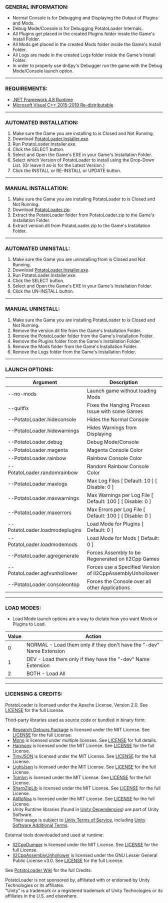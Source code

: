 ### GENERAL INFORMATION:

- Normal Console is for Debugging and Displaying the Output of Plugins and Mods.
- Debug Mode/Console is for Debugging PotatoLoader Internals.
- All Plugins get placed in the created Plugins folder inside the Game's Install Folder.
- All Mods get placed in the created Mods folder inside the Game's Install Folder.
- All Logs are made in the created Logs folder inside the Game's Install Folder.
- In order to properly use dnSpy's Debugger run the game with the Debug Mode/Console launch option.

---

### REQUIREMENTS:

- [.NET Framework 4.8 Runtime](https://dotnet.microsoft.com/download/dotnet-framework/thank-you/net48-web-installer)
- [Microsoft Visual C++ 2015-2019 Re-distributable](https://aka.ms/vs/16/release/vc_redist.x64.exe)

---

### AUTOMATED INSTALLATION:

1. Make sure the Game you are installing to is Closed and Not Running.
2. Download [PotatoLoader.Installer.exe](https://github.com/HerpDerpinstine/PotatoLoader/releases/latest/download/PotatoLoader.Installer.exe).
3. Run PotatoLoader.Installer.exe.
4. Click the SELECT button.
5. Select and Open the Game's EXE in your Game's Installation Folder.
6. Select which Version of PotatoLoader to install using the Drop-Down List.  (Or leave it as-is for the Latest Version.)
7. Click the INSTALL or RE-INSTALL or UPDATE button.

---
	
### MANUAL INSTALLATION:

1. Make sure the Game you are installing PotatoLoader to is Closed and Not Running.
2. Download [PotatoLoader.zip](https://github.com/HerpDerpinstine/PotatoLoader/releases/latest/download/PotatoLoader.zip).
3. Extract the PotatoLoader folder from PotatoLoader.zip to the Game's Installation Folder.
4. Extract version.dll from PotatoLoader.zip to the Game's Installation Folder.

---

### AUTOMATED UNINSTALL:

1. Make sure the Game you are uninstalling from is Closed and Not Running.
2. Download [PotatoLoader.Installer.exe](https://github.com/HerpDerpinstine/PotatoLoader/releases/latest/download/PotatoLoader.Installer.exe).
3. Run PotatoLoader.Installer.exe.
4. Click the SELECT button.
5. Select and Open the Game's EXE in your Game's Installation Folder.
7. Click the UN-INSTALL button.

---

### MANUAL UNINSTALL:

1. Make sure the Game you are installing PotatoLoader to is Closed and Not Running.
2. Remove the version.dll file from the Game's Installation Folder.
3. Remove the PotatoLoader folder from the Game's Installation Folder.
4. Remove the Plugins folder from the Game's Installation Folder.
5. Remove the Mods folder from the Game's Installation Folder.
6. Remove the Logs folder from the Game's Installation Folder.

---

### LAUNCH OPTIONS:

| Argument | Description |
| - | - |
| --no-mods | Launch game without loading Mods |
| --quitfix | Fixes the Hanging Process Issue with some Games |
| --PotatoLoader.hideconsole | Hides the Normal Console |
| --PotatoLoader.hidewarnings | Hides Warnings from Displaying |
| --PotatoLoader.debug | Debug Mode/Console |
| --PotatoLoader.magenta | Magenta Console Color |
| --PotatoLoader.rainbow | Rainbow Console Color |
| --PotatoLoader.randomrainbow | Random Rainbow Console Color |
| --PotatoLoader.maxlogs | Max Log Files [ Default: 10 ] [ Disable: 0 ] |
| --PotatoLoader.maxwarnings | Max Warnings per Log File [ Default: 100 ] [ Disable: 0 ] |
| --PotatoLoader.maxerrors | Max Errors per Log File [ Default: 100 ] [ Disable: 0 ] |
| --PotatoLoader.loadmodeplugins | Load Mode for Plugins [ Default: 0 ] |
| --PotatoLoader.loadmodemods  | Load Mode for Mods [ Default: 0 ] |
| --PotatoLoader.agregenerate | Forces Assembly to be Regenerated on Il2Cpp Games |
| --PotatoLoader.agfvunhollower | Forces use a Specified Version of Il2CppAssemblyUnhollower |
| --PotatoLoader.consoleontop | Forces the Console over all other Applications |

---

### LOAD MODES:

- Load Mode launch options are a way to dictate how you want Mods or Plugins to Load.

| Value | Action |
| - | - |
| 0 | NORMAL - Load them only if they don't have the "-dev" Name Extension |
| 1 | DEV - Load them only if they have the "-dev" Name Extension |
| 2 | BOTH - Load All |

---

### LICENSING & CREDITS:

PotatoLoader is licensed under the Apache License, Version 2.0. See [LICENSE](https://github.com/HerpDerpinstine/PotatoLoader/blob/master/LICENSE.md) for the full License.

Third-party libraries used as source code or bundled in binary form:
- [Research Detours Package](https://github.com/microsoft/Detours) is licensed under the MIT License. See [LICENSE](https://github.com/ThePotato97/PotatoLoader/blob/master/Detours/LICENSE.md) for the full License.
- [Mono](https://github.com/Unity-Technologies/mono) is licensed under multiple licenses. See [LICENSE](https://github.com/Unity-Technologies/mono/blob/unity-master/LICENSE) for full details.
- [Harmony](https://github.com/pardeike/Harmony) is licensed under the MIT License. See [LICENSE](https://github.com/ThePotato97/PotatoLoader/blob/master/PotatoLoader.ModHandler/Harmony/LICENSE) for the full License.
- [TinyJSON](https://github.com/pbhogan/TinyJSON) is licensed under the MIT License. See [LICENSE](https://github.com/ThePotato97/PotatoLoader/blob/master/PotatoLoader.AssemblyGenerator/TinyJSON/LICENSE.md) for the full License.
- [LightJson](https://github.com/MarcosLopezC/LightJson) is licensed under the MIT License. See [LICENSE](https://github.com/ThePotato97/PotatoLoader/blob/master/PotatoLoader.Installer/LightJson/LICENSE.txt) for the full License.
- [Tomlyn](https://github.com/xoofx/Tomlyn) is licensed under the MIT License. See [LICENSE](https://github.com/ThePotato97/PotatoLoader/blob/master/PotatoLoader.ModHandler/Tomlyn/license.txt) for the full License.
- [SharpZipLib](https://github.com/icsharpcode/SharpZipLib) is licensed under the MIT License. See [LICENSE](https://github.com/ThePotato97/PotatoLoader/blob/master/PotatoLoader.ModHandler/SharpZipLib/LICENSE.txt) for the full License.
- [AtiRoNya](https://github.com/AtiLion/AtiRoNya) is licensed under the MIT License. See [LICENSE](https://github.com/AtiLion/AtiRoNya/blob/e20e4a8fc47b37834c8284f9e6e937f04a84c510/LICENSE) for the full License.
- Unity Runtime libraries (found in [Unity Dependencies](BaseLibs/Unity%20Dependencies)) are part of Unity Software.  
Their usage is subject to [Unity Terms of Service](https://unity3d.com/legal/terms-of-service), including [Unity Software Additional Terms](https://unity3d.com/legal/terms-of-service/software).

External tools downloaded and used at runtime:
- [Il2CppDumper](https://github.com/Perfare/Il2CppDumper) is licensed under the MIT License. See [LICENSE](https://github.com/Perfare/Il2CppDumper/blob/master/LICENSE) for the full License.
- [Il2CppAssemblyUnhollower](https://github.com/knah/Il2CppAssemblyUnhollower) is licensed under the GNU Lesser General Public License v3.0. See [LICENSE](https://github.com/knah/Il2CppAssemblyUnhollower/blob/master/LICENSE) for the full License.

See [PotatoLoader Wiki](https://melonwiki.xyz/#/credits) for the full Credits.

PotatoLoader is not sponsored by, affiliated with or endorsed by Unity Technologies or its affiliates.  
"Unity" is a trademark or a registered trademark of Unity Technologies or its affiliates in the U.S. and elsewhere.
